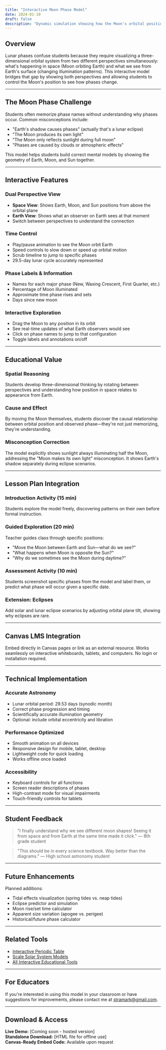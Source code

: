 ```yaml
---
title: "Interactive Moon Phase Model"
date: 2024-01-10
draft: false
description: "Dynamic simulation showing how the Moon's orbital position creates the phases we observe from Earth."
---
```


## Overview

Lunar phases confuse students because they require visualizing a three-dimensional orbital system from two different perspectives simultaneously: what's happening in space (Moon orbiting Earth) and what we see from Earth's surface (changing illumination patterns). This interactive model bridges that gap by showing both perspectives and allowing students to control the Moon's position to see how phases change.

---

## The Moon Phase Challenge

Students often memorize phase names without understanding why phases occur. Common misconceptions include:
- "Earth's shadow causes phases" (actually that's a lunar eclipse)
- "The Moon produces its own light"
- "The Moon only reflects sunlight during full moon"
- "Phases are caused by clouds or atmospheric effects"

This model helps students build correct mental models by showing the geometry of Earth, Moon, and Sun together.

---

## Interactive Features

### Dual Perspective View
- **Space View**: Shows Earth, Moon, and Sun positions from above the orbital plane
- **Earth View**: Shows what an observer on Earth sees at that moment
- Switch between perspectives to understand the connection

### Time Control
- Play/pause animation to see the Moon orbit Earth
- Speed controls to slow down or speed up orbital motion
- Scrub timeline to jump to specific phases
- 29.5-day lunar cycle accurately represented

### Phase Labels & Information
- Names for each major phase (New, Waxing Crescent, First Quarter, etc.)
- Percentage of Moon illuminated
- Approximate time phase rises and sets
- Days since new moon

### Interactive Exploration
- Drag the Moon to any position in its orbit
- See real-time updates of what Earth observers would see
- Click on phase names to jump to that configuration
- Toggle labels and annotations on/off

---

## Educational Value

### Spatial Reasoning
Students develop three-dimensional thinking by rotating between perspectives and understanding how position in space relates to appearance from Earth.

### Cause and Effect
By moving the Moon themselves, students discover the causal relationship between orbital position and observed phase—they're not just memorizing, they're understanding.

### Misconception Correction
The model explicitly shows sunlight always illuminating half the Moon, addressing the "Moon makes its own light" misconception. It shows Earth's shadow separately during eclipse scenarios.

---

## Lesson Plan Integration

### Introduction Activity (15 min)
Students explore the model freely, discovering patterns on their own before formal instruction.

### Guided Exploration (20 min)
Teacher guides class through specific positions:
- "Move the Moon between Earth and Sun—what do we see?"
- "What happens when Moon is opposite the Sun?"
- "Why do we sometimes see the Moon during daytime?"

### Assessment Activity (10 min)
Students screenshot specific phases from the model and label them, or predict what phase will occur given a specific date.

### Extension: Eclipses
Add solar and lunar eclipse scenarios by adjusting orbital plane tilt, showing why eclipses are rare.

---

## Canvas LMS Integration

Embed directly in Canvas pages or link as an external resource. Works seamlessly on interactive whiteboards, tablets, and computers. No login or installation required.

---

## Technical Implementation

### Accurate Astronomy
- Lunar orbital period: 29.53 days (synodic month)
- Correct phase progression and timing
- Scientifically accurate illumination geometry
- Optional: include orbital eccentricity and libration

### Performance Optimized
- Smooth animation on all devices
- Responsive design for mobile, tablet, desktop
- Lightweight code for quick loading
- Works offline once loaded

### Accessibility
- Keyboard controls for all functions
- Screen reader descriptions of phases
- High-contrast mode for visual impairments
- Touch-friendly controls for tablets

---

## Student Feedback

> "I finally understand why we see different moon shapes! Seeing it from space and from Earth at the same time made it click." — 8th grade student

> "This should be in every science textbook. Way better than the diagrams." — High school astronomy student

---

## Future Enhancements

Planned additions:
- Tidal effects visualization (spring tides vs. neap tides)
- Eclipse predictor and simulation
- Moon rise/set time calculator
- Apparent size variation (apogee vs. perigee)
- Historical/future phase calculator

---

## Related Tools

- [Interactive Periodic Table](/portfolio-mj/projects/interactive-periodic-table/)
- [Scale Solar System Models](/portfolio-mj/projects/solar-system-models/)
- [All Interactive Educational Tools](/portfolio-mj/projects/interactive-educational-tools/)

---

## For Educators

If you're interested in using this model in your classroom or have suggestions for improvements, please contact me at [stramark@gmail.com](mailto:stramark@gmail.com).

---

## Download & Access

**Live Demo:** [Coming soon - hosted version]  
**Standalone Download:** [HTML file for offline use]  
**Canvas-Ready Embed Code:** Available upon request

